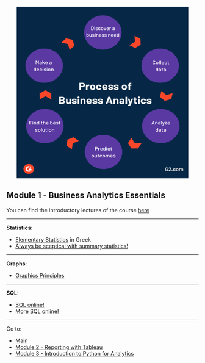 <p align="center">

<img src="https://github.com/karajimys/BusinessAnalytics/blob/main/images/ba_process.png" width="450" height="450">
</p>

## Module 1 - Business Analytics Essentials


You can find the introductory lectures of the course [here](https://github.com/karajimys/BusinessAnalytics/tree/main/Module%201%20-%20Business%20Analytics%20Essentials/Lectures)

------------------------------------------------------------------------------------------------------------------------
**Statistics**:
- [Elementary Statistics](https://github.com/karajimys/BusinessAnalytics/blob/main/Module%201%20-%20Business%20Analytics%20Essentials/Elementary%20Statistics.pdf) in Greek
- [Always be sceptical with summary statistics!](https://github.com/khuyentran1401/same-stats-different-graphs)


------------------------------------------------------------------------------------------------------------------------
**Graphs**:
- [Graphics Principles](https://github.com/GraphicsPrinciples/CheatSheet/blob/master/NVSCheatSheet.pdf)


------------------------------------------------------------------------------------------------------------------------
**SQL**:

- [SQL online!](https://www.programiz.com/sql/online-compiler/)
- [More SQL online!](https://www.w3schools.com/sql/trysql.asp?filename=trysql_select_where)


------------------------------------------------------------------------------------------------------------------------
Go to:
- [Main](https://github.com/karajimys/BusinessAnalytics)
- [Module 2 - Reporting with Tableau](https://github.com/karajimys/BusinessAnalytics/tree/main/Module%202%20-%20Reporting%20with%20Tableau)
- [Module 3 - Introduction to Python for Analytics](https://github.com/karajimys/BusinessAnalytics/tree/main/Module%203%20-%20Introduction%20to%20Python%20for%20Analytics)
